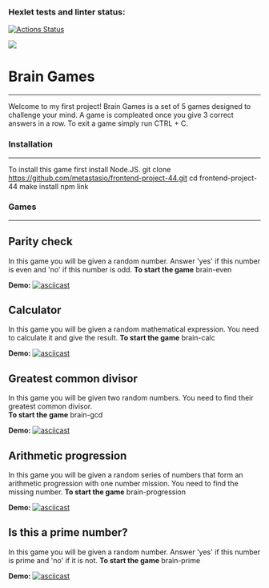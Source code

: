 ### Hexlet tests and linter status:

[![Actions Status](https://github.com/metastasio/frontend-project-44/workflows/hexlet-check/badge.svg)](https://github.com/metastasio/frontend-project-44/actions)

<a href="https://codeclimate.com/github/metastasio/frontend-project-44/maintainability"><img src="https://api.codeclimate.com/v1/badges/7b2b31bac20bd63a6c4b/maintainability" /></a>

# Brain Games

---

Welcome to my first project!
Brain Games is a set of 5 games designed to challenge your mind.
A game is compleated once you give 3 correct answers in a row. To exit a game simply run CTRL + C.

### Installation

---

To install this game first install Node.JS.
git clone https://github.com/metastasio/frontend-project-44.git
cd frontend-project-44
make install
npm link

### Games

---

## Parity check

In this game you will be given a random number. Answer 'yes' if this number is even and 'no' if this number is odd.
<b>To start the game</b>
brain-even

<b>Demo:</b>
[![asciicast](https://asciinema.org/a/GKMssgNGXBNruGbxgYmtTuF5y.svg)](https://asciinema.org/a/GKMssgNGXBNruGbxgYmtTuF5y)

## Calculator

In this game you will be given a random mathematical expression. You need to calculate it and give the result.
<b>To start the game</b>
brain-calc

<b>Demo:</b>
[![asciicast](https://asciinema.org/a/rNZQQ8DPtMzXSnZFWWES2XkFt.svg)](https://asciinema.org/a/rNZQQ8DPtMzXSnZFWWES2XkFt)

## Greatest common divisor

In this game you will be given two random numbers. You need to find their greatest common divisor.  
<b>To start the game</b>
brain-gcd

<b>Demo:</b>
[![asciicast](https://asciinema.org/a/G7LUehLbAbdVCG9l6W41GmSeH.svg)](https://asciinema.org/a/G7LUehLbAbdVCG9l6W41GmSeH)

## Arithmetic progression

In this game you will be given a random series of numbers that form an arithmetic progression with one number mission. You need to find the missing number.
<b>To start the game</b>
brain-progression

<b>Demo:</b>
[![asciicast](https://asciinema.org/a/wZN4DEbTo4hLt5jp4gNDflpAc.svg)](https://asciinema.org/a/wZN4DEbTo4hLt5jp4gNDflpAc)

## Is this a prime number?

In this game you will be given a random number. Answer 'yes' if this number is prime and 'no' if it is not.
<b>To start the game</b>
brain-prime

<b>Demo:</b>
[![asciicast](https://asciinema.org/a/gPDvWyohKlBlRK20qxzT199qI.svg)](https://asciinema.org/a/gPDvWyohKlBlRK20qxzT199qI)

